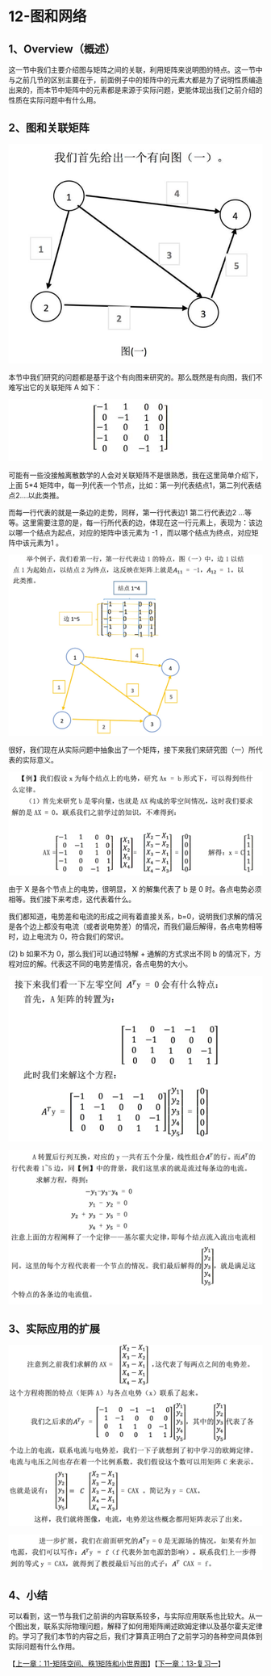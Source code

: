 # 12-图和网络

## 1、Overview（概述）

这一节中我们主要介绍图与矩阵之间的关联，利用矩阵来说明图的特点。这一节中与之前几节的区别主要在于，前面例子中的矩阵中的元素大都是为了说明性质编造出来的，而本节中矩阵中的元素都是来源于实际问题，更能体现出我们之前介绍的性质在实际问题中有什么用。

## 2、图和关联矩阵

![有向图](../images/12/LA_12_1.jpg)

本节中我们研究的问题都是基于这个有向图来研究的。那么既然是有向图，我们不难写出它的关联矩阵 A 如下：

![关联矩阵](../images/12/LA_12_2.jpg)

可能有一些没接触离散数学的人会对关联矩阵不是很熟悉，我在这里简单介绍下，上面 5*4 矩阵中，每一列代表一个节点，比如：第一列代表结点1，第二列代表结点2....以此类推。

而每一行代表的就是一条边的走势，同样，第一行代表边1 第二行代表边2 ...等等。这里需要注意的是，每一行所代表的边，体现在这一行元素上，表现为：该边以哪一个结点为起点，对应的矩阵中该元素为 -1 ，而以哪个结点为终点，对应矩阵中该元素为1 。

![例子1](../images/12/LA_12_3.jpg)

很好，我们现在从实际问题中抽象出了一个矩阵，接下来我们来研究图（一）所代表的实际意义。

![例2](../images/12/LA_12_4.jpg)

由于 X 是各个节点上的电势，很明显， X 的解集代表了 b 是 0 时。各点电势必须相等。我们接下来考虑，这代表着什么。

我们都知道，电势差和电流的形成之间有着直接关系，b=0，说明我们求解的情况是各个边上都没有电流（或者说电势差）的情况，而我们最后解得，各点电势相等时，边上电流为 0，符合我们的常识。

(2) b 如果不为 0，那么我们可以通过特解 + 通解的方式求出不同 b 的情况下，方程对应的解。代表这不同的电势差情况，各点电势的大小。

![解方程1](../images/12/LA_12_5.jpg)

![解方程2](../images/12/LA_12_6.jpg)

## 3、实际应用的扩展

![应用扩展1](../images/12/LA_12_7.jpg)

![应用扩展2](../images/12/LA_12_8.jpg)


## 4、小结

可以看到，这一节与我们之前讲的内容联系较多，与实际应用联系也比较大。从一个图出发，联系实际物理问题，解释了如何用矩阵阐述欧姆定律以及基尔霍夫定律的。学习了我们本节的内容之后，我们才算真正明白了之前学习的各种空间具体到实际问题有什么作用。

【[上一章：11-矩阵空间、秩1矩阵和小世界图](../11-矩阵空间-秩1矩阵和小世界图/11-矩阵空间-秩1矩阵和小世界图.md)】【[下一章：13-复习一](../13-复习一/13-复习一.md)】
